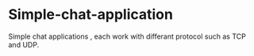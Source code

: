 # Simple-chat-application
Simple chat applications , each work with differant protocol such as TCP and UDP.
